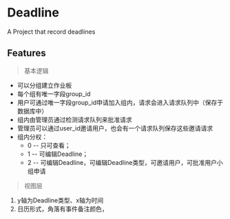 # Deadline
A Project that record deadlines

## Features

 > 基本逻辑
 - 可以分组建立作业板
 - 每个组有唯一字段group_id
 - 用户可通过唯一字段group_id申请加入组内，请求会进入请求队列中（保存于数据库中）
 - 组内由管理员通过检测请求队列来批准请求
 - 管理员可以通过user_id邀请用户，也会有一个请求队列保存这些邀请请求
 - 组内分权：
      - 0 -- 只可查看；
      - 1 -- 可编辑Deadline；
      - 2 -- 可编辑Deadline，可编辑Deadline类型，可邀请用户，可批准用户小组申请
      
 > 视图层
 1. y轴为Deadline类型、x轴为时间
 2. 日历形式，角落有事件备注颜色，

